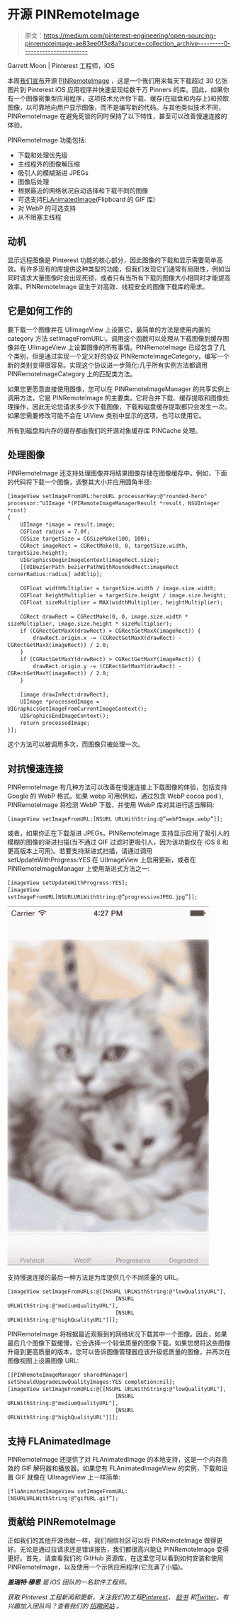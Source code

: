 # 开源 PINRemoteImage

> 原文：<https://medium.com/pinterest-engineering/open-sourcing-pinremoteimage-ae83ee0f3e8a?source=collection_archive---------0----------------------->

Garrett Moon | Pinterest 工程师，iOS

本周[我们宣布](http://www.oscon.com/open-source-2015/public/schedule/detail/41854?cmp=tw-prog-confsched-info-os15_sessions)开源 [PINRemoteImage](https://github.com/pinterest/PINRemoteImage) ，这是一个我们用来每天下载超过 30 亿张图片到 Pinterest iOS 应用程序并快速呈现给数千万 Pinners 的库。因此，如果你有一个图像密集型应用程序，这项技术允许你下载、缓存(在磁盘和内存上)和预取图像，以可靠地向用户显示图像，而不是编写新的代码。与其他类似技术不同，PINRemoteImage 在避免死锁的同时保持了以下特性，甚至可以改善慢速连接的体验。

PINRemoteImage 功能包括:

*   下载和处理优先级
*   主线程外的图像解压缩
*   吸引人的模糊渐进 JPEGs
*   图像后处理
*   根据最近的网络状况自动选择和下载不同的图像
*   可选支持[FLAnimatedImage](https://github.com/Flipboard/FLAnimatedImage)(Flipboard 的 GIF 库)
*   对 WebP 的可选支持
*   从不阻塞主线程

## 动机

显示远程图像是 Pinterest 功能的核心部分，因此图像的下载和显示需要简单高效。有许多现有的库提供这种类型的功能，但我们发现它们通常有局限性，例如当同时请求大量图像时会出现死锁，或者只有当所有下载的图像大小相同时才能提高效率。PINRemoteImage 诞生于对高效、线程安全的图像下载库的需求。

## 它是如何工作的

要下载一个图像并在 UIImageView 上设置它，最简单的方法是使用内置的 category 方法 setImageFromURL:。调用这个函数可以处理从下载图像到缓存图像并在 UIImageView 上设置图像的所有事情。PINRemoteImage 已经包含了几个类别，但是通过实现一个定义好的协议 PINRemoteImageCategory，编写一个新的类别变得很容易。实现这个协议进一步简化:几乎所有实例方法都调用 PINRemoteImageCategory 上的匹配类方法。

如果您更愿意直接使用图像，您可以在 PINRemoteImageManager 的共享实例上调用方法，它是 PINRemoteImage 的主要类。它将合并下载、缓存提取和图像处理操作，因此无论您请求多少次下载图像，下载和磁盘缓存提取都只会发生一次。如果您需要修改可能不会在 UIView 类别中显示的选项，也可以使用它。

所有到磁盘和内存的缓存都由我们的开源对象缓存库 PINCache 处理。

## 处理图像

PINRemoteImage 还支持处理图像并将结果图像存储在图像缓存中。例如，下面的代码将下载一个图像，调整其大小并应用圆角半径:

```
[imageView setImageFromURL:heroURL processorKey:@"rounded-hero" processor:^UIImage *(PIRemoteImageManagerResult *result, NSUInteger *cost)
{
    UIImage *image = result.image;
    CGFloat radius = 7.0f;
    CGSize targetSize = CGSizeMake(100, 100);
    CGRect imageRect = CGRectMake(0, 0, targetSize.width, targetSize.height);
    UIGraphicsBeginImageContext(imageRect.size);
    [[UIBezierPath bezierPathWithRoundedRect:imageRect cornerRadius:radius] addClip];

    CGFloat widthMultiplier = targetSize.width / image.size.width;
    CGFloat heightMultiplier = targetSize.height / image.size.height;
    CGFloat sizeMultiplier = MAX(widthMultiplier, heightMultiplier);

    CGRect drawRect = CGRectMake(0, 0, image.size.width * sizeMultiplier, image.size.height * sizeMultiplier);
    if (CGRectGetMaxX(drawRect) > CGRectGetMaxX(imageRect)) {
        drawRect.origin.x -= (CGRectGetMaxX(drawRect) - CGRectGetMaxX(imageRect)) / 2.0;
    }
    if (CGRectGetMaxY(drawRect) > CGRectGetMaxY(imageRect)) {
        drawRect.origin.y -= (CGRectGetMaxY(drawRect) - CGRectGetMaxY(imageRect)) / 2.0;
    }

    [image drawInRect:drawRect];
    UIImage *processedImage = UIGraphicsGetImageFromCurrentImageContext();
    UIGraphicsEndImageContext();
    return processedImage;
}];
```

这个方法可以被调用多次，而图像只被处理一次。

## 对抗慢速连接

PINRemoteImage 有几种方法可以改善在慢速连接上下载图像的体验，包括支持 Google 的 WebP 格式。如果 webp 可用(例如，通过包含 WebP cocoa pod ), PINRemoteImage 将检测 WebP 下载，并使用 WebP 库对其进行适当解码:

```
[imageView setImageFromURL:[NSURL URLWithString:@”webPImage.webp”]];
```

或者，如果你正在下载渐进 JPEGs，PINRemoteImage 支持显示应用了吸引人的模糊的图像的渐进扫描(当不通过 GIF 过滤时更吸引人，因为该功能仅在 iOS 8 和更高版本上可用)。若要支持渐进式扫描，请通过调用 setUpdateWithProgress:YES 在 UIImageView 上启用更新，或者在 PINRemoteImageManager 上使用渐进式方法之一:

```
[imageView setUpdateWithProgress:YES];
[imageView setImageFromURL[NSURLURLWithString:@”progressiveJPEG.jpg”]];
```

![](img/8032b7834ad194d1ff2967dc0a430cf2.png)

支持慢速连接的最后一种方法是为库提供几个不同质量的 URL。

```
[imageView setImageFromURLs:@[[NSURL URLWithString:@"lowQualityURL"],
                                  [NSURL URLWithString:@"mediumQualityURL"],
                                  [NSURL URLWithString:@"highQualityURL"]]];
```

PINRemoteImage 将根据最近观察到的网络状况下载其中一个图像。因此，如果最后几个图像下载缓慢，它会选择一个较低质量的图像下载。如果您想将这些图像升级到更高质量的版本，您可以告诉图像管理器应该升级低质量的图像，并再次在图像视图上设置图像 URL:

```
[[PINRemoteImageManager sharedManager] setShouldUpgradeLowQualityImages:YES completion:nil];
[imageView setImageFromURLs:@[[NSURL URLWithString:@"lowQualityURL"],
                                  [NSURL URLWithString:@"mediumQualityURL"],
                                  [NSURL URLWithString:@"highQualityURL"]]];
```

## 支持 FLAnimatedImage

PINRemoteImage 还提供了对 FLAnimatedImage 的本地支持，这是一个内存高效的 GIF 解码器和播放器。如果您有 FLAnimatedImageView 的实例，下载和设置 GIF 就像在 UIImageView 上一样简单:

```
[flaAnimatedImageView setImageFromURL:[NSURLURLWithString:@”gifURL.gif”];
```

## 贡献给 PINRemoteImage

正如我们的其他开源贡献一样，我们相信社区可以将 PINRemoteImage 做得更好。无论是通过拉请求还是错误报告，我们都很高兴能让 PINRemoteImage 变得更好。首先，请查看我们的 GitHub 资源库，在这里您可以看到如何安装和使用 PINRemoteImage，以及使用一个示例应用程序(它充满了小猫)。

***盖瑞特·穆恩*** *是 iOS 团队的一名软件工程师。*

*获取 Pinterest 工程新闻和更新，关注我们的工程*[*Pinterest*](https://www.pinterest.com/malorie/pinterest-engineering-news/)*，* [*脸书*](https://www.facebook.com/pinterestengineering) *和*[*Twitter*](https://twitter.com/PinterestEng)*。有兴趣加入团队吗？查看我们的* [*招聘网站*](https://about.pinterest.com/en/careers/engineering-product) *。*
